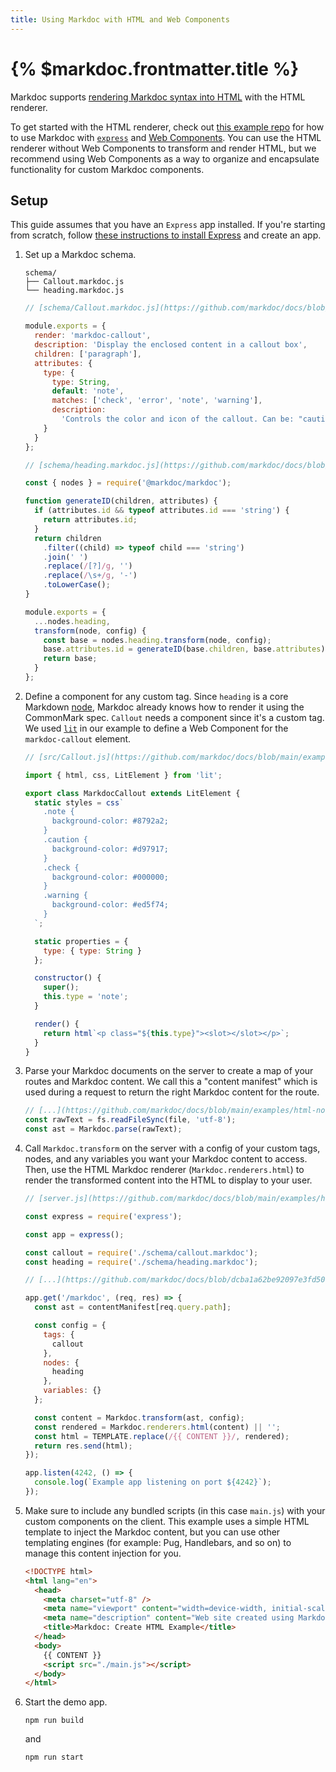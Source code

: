 ```yaml
---
title: Using Markdoc with HTML and Web Components
---
```


# {% $markdoc.frontmatter.title %}

Markdoc supports [rendering Markdoc syntax into HTML](/docs/render#html) with the HTML renderer.

To get started with the HTML renderer, check out [this example repo](https://github.com/markdoc/docs/tree/main/examples/html-nodejs) for how to use Markdoc with [`express`](https://expressjs.com/) and [Web Components](https://developer.mozilla.org/en-US/docs/Web/Web_Components). You can use the HTML renderer without Web Components to transform and render HTML, but we recommend using Web Components as a way to organize and encapsulate functionality for custom Markdoc components.

## Setup

This guide assumes that you have an `Express` app installed. If you're starting from scratch, follow [these instructions to install Express](https://expressjs.com/en/starter/installing.html) and create an app.

1. Set up a Markdoc schema.

   ```shell
   schema/
   ├── Callout.markdoc.js
   └── heading.markdoc.js
   ```

   ```js
   // [schema/Callout.markdoc.js](https://github.com/markdoc/docs/blob/main/examples/html-nodejs/schema/Callout.markdoc.js)

   module.exports = {
     render: 'markdoc-callout',
     description: 'Display the enclosed content in a callout box',
     children: ['paragraph'],
     attributes: {
       type: {
         type: String,
         default: 'note',
         matches: ['check', 'error', 'note', 'warning'],
         description:
           'Controls the color and icon of the callout. Can be: "caution", "check", "note", "warning"'
       }
     }
   };
   ```

   ```js
   // [schema/heading.markdoc.js](https://github.com/markdoc/docs/blob/main/examples/html-nodejs/schema/heading.markdoc.js)

   const { nodes } = require('@markdoc/markdoc');

   function generateID(children, attributes) {
     if (attributes.id && typeof attributes.id === 'string') {
       return attributes.id;
     }
     return children
       .filter((child) => typeof child === 'string')
       .join(' ')
       .replace(/[?]/g, '')
       .replace(/\s+/g, '-')
       .toLowerCase();
   }

   module.exports = {
     ...nodes.heading,
     transform(node, config) {
       const base = nodes.heading.transform(node, config);
       base.attributes.id = generateID(base.children, base.attributes);
       return base;
     }
   };
   ```

2. Define a component for any custom tag. Since `heading` is a core Markdown [node](/docs/nodes), Markdoc already knows how to render it using the CommonMark spec. `Callout` needs a component since it's a custom tag. We used [`lit`](https://lit.dev/docs/) in our example to define a Web Component for the `markdoc-callout` element.

   ```js
   // [src/Callout.js](https://github.com/markdoc/docs/blob/main/examples/html-nodejs/src/Callout.js)

   import { html, css, LitElement } from 'lit';

   export class MarkdocCallout extends LitElement {
     static styles = css`
       .note {
         background-color: #8792a2;
       }
       .caution {
         background-color: #d97917;
       }
       .check {
         background-color: #000000;
       }
       .warning {
         background-color: #ed5f74;
       }
     `;

     static properties = {
       type: { type: String }
     };

     constructor() {
       super();
       this.type = 'note';
     }

     render() {
       return html`<p class="${this.type}"><slot></slot></p>`;
     }
   }
   ```

3. Parse your Markdoc documents on the server to create a map of your routes and Markdoc content. We call this a "content manifest" which is used during a request to return the right Markdoc content for the route.

   ```js
   // [...](https://github.com/markdoc/docs/blob/main/examples/html-nodejs/createContentManifest.js#L19-L20)
   const rawText = fs.readFileSync(file, 'utf-8');
   const ast = Markdoc.parse(rawText);
   ```

4. Call `Markdoc.transform` on the server with a config of your custom tags, nodes, and any variables you want your Markdoc content to access. Then, use the HTML Markdoc renderer (`Markdoc.renderers.html`) to render the transformed content into the HTML to display to your user.

   ```js
   // [server.js](https://github.com/markdoc/docs/blob/main/examples/html-nodejs/server.js#L47)

   const express = require('express');

   const app = express();

   const callout = require('./schema/callout.markdoc');
   const heading = require('./schema/heading.markdoc');

   // [...](https://github.com/markdoc/docs/blob/dcba1a62be92097e3fd50c21e05fd6d2ea709312/examples/react-nodejs/server.js#L8-L14)

   app.get('/markdoc', (req, res) => {
     const ast = contentManifest[req.query.path];

     const config = {
       tags: {
         callout
       },
       nodes: {
         heading
       },
       variables: {}
     };

     const content = Markdoc.transform(ast, config);
     const rendered = Markdoc.renderers.html(content) || '';
     const html = TEMPLATE.replace(/{{ CONTENT }}/, rendered);
     return res.send(html);
   });

   app.listen(4242, () => {
     console.log(`Example app listening on port ${4242}`);
   });
   ```

5. Make sure to include any bundled scripts (in this case `main.js`) with your custom components on the client. This example uses a simple HTML template to inject the Markdoc content, but you can use other templating engines (for example: Pug, Handlebars, and so on) to manage this content injection for you.

   ```html
   <!DOCTYPE html>
   <html lang="en">
     <head>
       <meta charset="utf-8" />
       <meta name="viewport" content="width=device-width, initial-scale=1" />
       <meta name="description" content="Web site created using Markdoc" />
       <title>Markdoc: Create HTML Example</title>
     </head>
     <body>
       {{ CONTENT }}
       <script src="./main.js"></script>
     </body>
   </html>
   ```

6. Start the demo app.
   ```shell
   npm run build
   ```
   and
   ```shell
   npm run start
   ```
